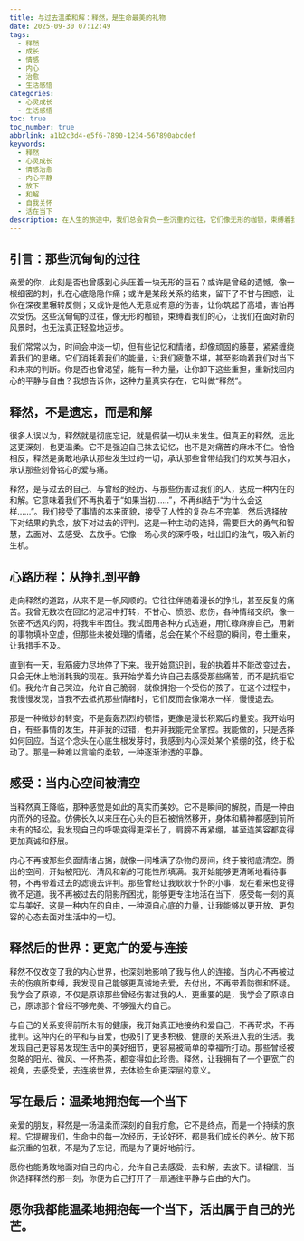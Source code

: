 ```yaml
---
title: 与过去温柔和解：释然，是生命最美的礼物
date: 2025-09-30 07:12:49
tags:
  - 释然
  - 成长
  - 情感
  - 内心
  - 治愈
  - 生活感悟
categories:
  - 心灵成长
  - 生活感悟
toc: true
toc_number: true
abbrlink: a1b2c3d4-e5f6-7890-1234-567890abcdef
keywords:
  - 释然
  - 心灵成长
  - 情感治愈
  - 内心平静
  - 放下
  - 和解
  - 自我关怀
  - 活在当下
description: 在人生的旅途中，我们总会背负一些沉重的过往，它们像无形的枷锁，束缚着我们的心。然而，有一种力量，能让我们卸下重担，轻盈前行，那便是“释然”。它不是遗忘，而是与过去温柔和解，是内心深处一场深刻的蜕变。这篇文章将带你走进释然的旅程，感受它带来的平静与自由，学会如何拥抱一个更宽广、更充满爱的自己。
---
```


## 引言：那些沉甸甸的过往

亲爱的你，此刻是否也曾感到心头压着一块无形的巨石？或许是曾经的遗憾，像一根细密的刺，扎在心底隐隐作痛；或许是某段关系的结束，留下了不甘与困惑，让你在深夜里辗转反侧；又或许是他人无意或有意的伤害，让你筑起了高墙，害怕再次受伤。这些沉甸甸的过往，像无形的枷锁，束缚着我们的心，让我们在面对新的风景时，也无法真正轻盈地迈步。

我们常常以为，时间会冲淡一切，但有些记忆和情绪，却像顽固的藤蔓，紧紧缠绕着我们的思绪。它们消耗着我们的能量，让我们疲惫不堪，甚至影响着我们对当下和未来的判断。你是否也曾渴望，能有一种力量，让你卸下这些重担，重新找回内心的平静与自由？我想告诉你，这种力量真实存在，它叫做“释然”。

## 释然，不是遗忘，而是和解

很多人误以为，释然就是彻底忘记，就是假装一切从未发生。但真正的释然，远比这更深刻，也更温柔。它不是强迫自己抹去记忆，也不是对痛苦的麻木不仁。恰恰相反，释然是勇敢地承认那些发生过的一切，承认那些曾带给我们的欢笑与泪水，承认那些刻骨铭心的爱与痛。

释然，是与过去的自己、与曾经的经历、与那些伤害过我们的人，达成一种内在的和解。它意味着我们不再执着于“如果当初……”，不再纠结于“为什么会这样……”。我们接受了事情的本来面貌，接受了人性的复杂与不完美，然后选择放下对结果的执念，放下对过去的评判。这是一种主动的选择，需要巨大的勇气和智慧，去面对、去感受、去放手。它像一场心灵的深呼吸，吐出旧的浊气，吸入新的生机。

## 心路历程：从挣扎到平静

走向释然的道路，从来不是一帆风顺的。它往往伴随着漫长的挣扎，甚至反复的痛苦。我曾无数次在回忆的泥沼中打转，不甘心、愤怒、悲伤，各种情绪交织，像一张密不透风的网，将我牢牢困住。我试图用各种方式逃避，用忙碌麻痹自己，用新的事物填补空虚，但那些未被处理的情绪，总会在某个不经意的瞬间，卷土重来，让我措手不及。

直到有一天，我筋疲力尽地停了下来。我开始意识到，我的执着并不能改变过去，只会无休止地消耗我的现在。我开始学着允许自己去感受那些痛苦，而不是抗拒它们。我允许自己哭泣，允许自己脆弱，就像拥抱一个受伤的孩子。在这个过程中，我慢慢发现，当我不去抵抗那些情绪时，它们反而会像潮水一样，慢慢退去。

那是一种微妙的转变，不是轰轰烈烈的顿悟，更像是漫长积累后的量变。我开始明白，有些事情的发生，并非我的过错，也并非我能完全掌控。我能做的，只是选择如何回应。当这个念头在心底生根发芽时，我感到内心深处某个紧绷的弦，终于松动了。那是一种难以言喻的柔软，一种逐渐渗透的平静。

## 感受：当内心空间被清空

当释然真正降临，那种感觉是如此的真实而美妙。它不是瞬间的解脱，而是一种由内而外的轻盈。仿佛长久以来压在心头的巨石被悄然移开，身体和精神都感到前所未有的轻松。我发现自己的呼吸变得更深长了，肩膀不再紧绷，甚至连笑容都变得更加真诚和舒展。

内心不再被那些负面情绪占据，就像一间堆满了杂物的房间，终于被彻底清空。腾出的空间，开始被阳光、清风和新的可能性所填满。我开始能够更清晰地看待事物，不再带着过去的滤镜去评判。那些曾经让我耿耿于怀的小事，现在看来也变得微不足道。我不再被过去的阴影所困扰，能够更专注地活在当下，感受每一刻的真实与美好。这是一种内在的自由，一种源自心底的力量，让我能够以更开放、更包容的心态去面对生活中的一切。

## 释然后的世界：更宽广的爱与连接

释然不仅改变了我的内心世界，也深刻地影响了我与他人的连接。当内心不再被过去的伤痕所束缚，我发现自己能够更真诚地去爱，去付出，不再带着防御和怀疑。我学会了原谅，不仅是原谅那些曾经伤害过我的人，更重要的是，我学会了原谅自己，原谅那个曾经不够完美、不够强大的自己。

与自己的关系变得前所未有的健康，我开始真正地接纳和爱自己，不再苛求，不再批判。这种内在的平和与自爱，也吸引了更多积极、健康的关系进入我的生活。我发现自己更容易发现生活中的美好细节，更容易被简单的幸福所打动。那些曾经被忽略的阳光、微风、一杯热茶，都变得如此珍贵。释然，让我拥有了一个更宽广的视角，去感受爱，去连接世界，去体验生命更深层的意义。

## 写在最后：温柔地拥抱每一个当下

亲爱的朋友，释然是一场温柔而深刻的自我疗愈，它不是终点，而是一个持续的旅程。它提醒我们，生命中的每一次经历，无论好坏，都是我们成长的养分。放下那些沉重的包袱，不是为了忘记，而是为了更好地前行。

愿你也能勇敢地面对自己的内心，允许自己去感受，去和解，去放下。请相信，当你选择释然的那一刻，你便为自己打开了一扇通往平静与自由的大门。

愿你我都能温柔地拥抱每一个当下，活出属于自己的光芒。
---